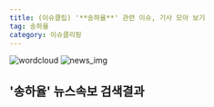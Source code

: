 ```yaml
---
title: (이슈클립) '**송하율**' 관련 이슈, 기사 모아 보기
tag: 송하율
category: 이슈클리핑
---
```

![wordcloud](https://s3.ap-northeast-2.amazonaws.com/lyrics101-wordcloud/2018-09-29-1538198834.png)
![news_img](https://user-images.githubusercontent.com/42597476/44507050-1206f400-a6e4-11e8-8d98-7ffbfebb353f.png)
## **'**송하율**'** 뉴스속보 검색결과

